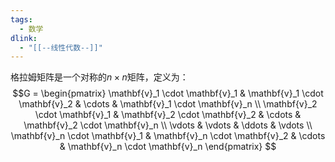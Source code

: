 ```yaml
---
tags:
  - 数学
dlink:
  - "[[--线性代数--]]"
---
```

格拉姆矩阵是一个对称的$n \times n$矩阵，定义为：
$$G = 
\begin{pmatrix}
\mathbf{v}_1 \cdot \mathbf{v}_1 & \mathbf{v}_1 \cdot \mathbf{v}_2 & \cdots & \mathbf{v}_1 \cdot \mathbf{v}_n \\
\mathbf{v}_2 \cdot \mathbf{v}_1 & \mathbf{v}_2 \cdot \mathbf{v}_2 & \cdots & \mathbf{v}_2 \cdot \mathbf{v}_n \\
\vdots & \vdots & \ddots & \vdots \\
\mathbf{v}_n \cdot \mathbf{v}_1 & \mathbf{v}_n \cdot \mathbf{v}_2 & \cdots & \mathbf{v}_n \cdot \mathbf{v}_n
\end{pmatrix}
$$
